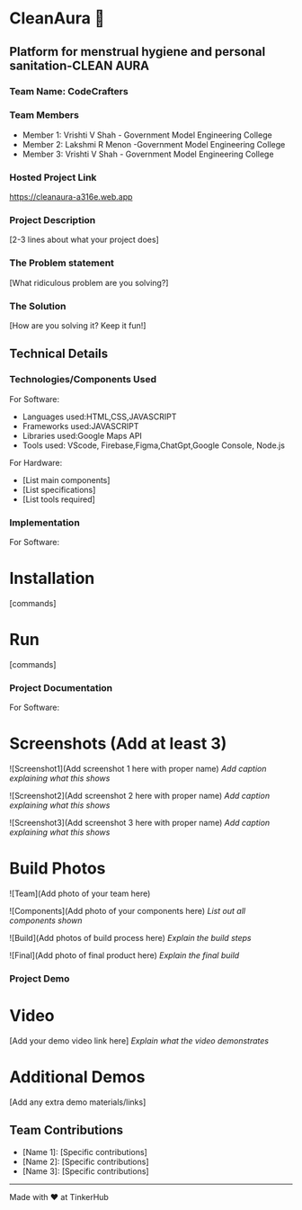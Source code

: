 # CleanAura 🎯


## Platform for menstrual hygiene and personal sanitation-CLEAN AURA
### Team Name: CodeCrafters


### Team Members
- Member 1: Vrishti V Shah - Government Model Engineering College
- Member 2: Lakshmi R Menon -Government Model Engineering College
- Member 3: Vrishti V Shah - Government Model Engineering College

### Hosted Project Link
https://cleanaura-a316e.web.app

### Project Description
[2-3 lines about what your project does]

### The Problem statement
[What ridiculous problem are you solving?]

### The Solution
[How are you solving it? Keep it fun!]

## Technical Details
### Technologies/Components Used
For Software:
- Languages used:HTML,CSS,JAVASCRIPT
- Frameworks used:JAVASCRIPT
- Libraries used:Google Maps API 
- Tools used: VScode, Firebase,Figma,ChatGpt,Google Console, Node.js

For Hardware:
- [List main components]
- [List specifications]
- [List tools required]

### Implementation
For Software:
# Installation
[commands]

# Run
[commands]

### Project Documentation
For Software:

# Screenshots (Add at least 3)
![Screenshot1](Add screenshot 1 here with proper name)
*Add caption explaining what this shows*

![Screenshot2](Add screenshot 2 here with proper name)
*Add caption explaining what this shows*

![Screenshot3](Add screenshot 3 here with proper name)
*Add caption explaining what this shows*


# Build Photos
![Team](Add photo of your team here)


![Components](Add photo of your components here)
*List out all components shown*

![Build](Add photos of build process here)
*Explain the build steps*

![Final](Add photo of final product here)
*Explain the final build*

### Project Demo
# Video
[Add your demo video link here]
*Explain what the video demonstrates*

# Additional Demos
[Add any extra demo materials/links]

## Team Contributions
- [Name 1]: [Specific contributions]
- [Name 2]: [Specific contributions]
- [Name 3]: [Specific contributions]

---
Made with ❤️ at TinkerHub
